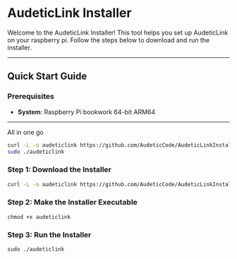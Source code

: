 # AudeticLink Installer

Welcome to the AudeticLink Installer! This tool helps you set up AudeticLink on your raspberry pi. Follow the steps below to download and run the installer.

---

## Quick Start Guide

### Prerequisites

- **System**: Raspberry Pi bookwork 64-bit ARM64

---

All in one go

```bash
curl -L -o audeticlink https://github.com/AudeticCode/AudeticLinkInstaller/releases/download/v0.0.1/link_arm64 && chmod +x audeticlink
sudo ./audeticlink
```

### Step 1: Download the Installer

```bash
curl -L -o audeticlink https://github.com/AudeticCode/AudeticLinkInstaller/releases/download/v0.0.1/link_arm64
```

### Step 2: Make the Installer Executable

```
chmod +x audeticlink
```

### Step 3: Run the Installer

```
sudo ./audeticlink
```

